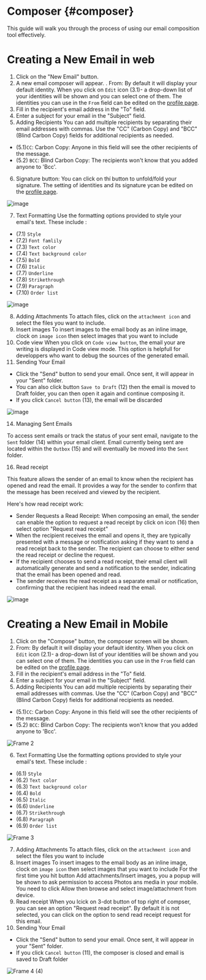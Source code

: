 # Composer {#composer}

 This guide will walk you through the process of using our email composition tool effectively.
 
 #  Creating a New Email in web
1. Click on the "New Email" button.
2. A new email composer will appear.
. From: By default it will display your default identity. When you click on `Edit` icon (3.1)- a drop-down list of your identities will be shown and you can select one of them. The identities you can use in the `From` field can be edited on the [profile page](profile.md).
3. Fill in the recipient's email address in the "To" field.
4. Enter a subject for your email in the "Subject" field.
5. Adding Recipients
You can add multiple recipients by separating their email addresses with commas. Use the "CC" (Carbon Copy) and "BCC" (Blind Carbon Copy) fields for additional recipients as needed.
- (5.1)`CC`: Carbon Copy:  Anyone in this field will see the other recipients of the message.
- (5.2) `BCC`: Blind Carbon Copy: The recipients won't know that you added anyone to 'Bcc'.
6. Signature button: You can click on thí button to unfold/fold your signature. The setting of identities and its signature ycan be edited on the [profile page](profile.md).

![image](https://github.com/linagora/tmail-flutter/assets/68209176/b8a242bf-6667-4cbc-91d2-137fda1f1d23)


7. Text Formatting
Use the formatting options provided to style your email's text. These include :
- (7.1) `Style`
- (7.2) `Font famlily`
- (7.3) `Text color`
- (7.4) `Text background color`
- (7.5) `Bold`
- (7.6) `Italic`
- (7.7) `Underline`
- (7.8) `Strikethrough`
- (7.9) `Paragraph`
- (7.10) `Order list` 

![image](https://github.com/linagora/tmail-flutter/assets/68209176/a920992b-ecb6-4739-a2e2-73e3f6c17454)


8. Adding Attachments
To attach files, click on the `attachment icon` and select the files you want to include. 
9. Insert images
To insert images to the email body as an inline image, clock on `image icon` then select images that you want to include 
10. Code view
When you click on `Code view button`, the email your are writing is displayed in Code view mode. This option is helpfull for developpers who want to debug the sources of the generated email.
11. Sending Your Email
- Click the "Send" button to send your email. Once sent, it will appear in your "Sent" folder.
- You can also click button `Save to Draft` (12) then the email is moved to Draft folder, you can then open it again and continue composing it.
- If you click `Cancel button` (13), the email will be discarded 

![image](https://github.com/linagora/tmail-flutter/assets/68209176/ebe2839b-3899-4a38-ac36-6d1bb30a26a4)

14. Managing Sent Emails

To access sent emails or track the status of your sent email, navigate to the `Sent` folder (14) within your email client. Email currently being sent are located within  the `Outbox` (15) and will eventually be moved into the `Sent` folder.

16. Read receipt

This feature allows the sender of an email to know when the recipient has opened and read the email. It provides a way for the sender to confirm that the message has been received and viewed by the recipient.

Here's how read receipt  work:
- Sender Requests a Read Receipt: When composing an email, the sender can enable the option to request a read receipt by click on icon (16) then select option "Request read receipt" 
- When the recipient receives the email and opens it, they are typically presented with a message or notification asking if they want to send a read receipt back to the sender. The recipient can choose to either send the read receipt or decline the request.
- If the recipient chooses to send a read receipt, their email client will automatically generate and send a notification to the sender, indicating that the email has been opened and read.
- The sender receives the read receipt as a separate email or notification, confirming that the recipient has indeed read the email.
  
![image](https://github.com/linagora/tmail-flutter/assets/68209176/eccdd0b0-eaee-4af8-b5f7-4a9498a4d770)


 #  Creating a New Email in Mobile

1. Click on the "Compose" button, the composer screen will be shown.
2. From: By default it will display your default identity. When you click on `Edit` icon (2.1)- a drop-down list of your identities will be shown and you can select one of them. The identities you can use in the `From` field can be edited on the [profile page](profile.md).
3. Fill in the recipient's email address in the "To" field.
4. Enter a subject for your email in the "Subject" field.
5. Adding Recipients
You can add multiple recipients by separating their email addresses with commas. Use the "CC" (Carbon Copy) and "BCC" (Blind Carbon Copy) fields for additional recipients as needed.
- (5.1)`CC`: Carbon Copy:  Anyone in this field will see the other recipients of the message.
- (5.2) `BCC`: Blind Carbon Copy: The recipients won't know that you added anyone to 'Bcc'.

![Frame 2](https://github.com/linagora/tmail-flutter/assets/68209176/c0ff9fb5-bf7c-45b4-892c-d375f867342b)

6. Text Formatting
Use the formatting options provided to style your email's text. These include :
- (6.1) `Style`
- (6.2) `Text color`
- (6.3) `Text background color`
- (6.4) `Bold`
- (6.5) `Italic`
- (6.6) `Underline`
- (6.7) `Strikethrough`
- (6.8) `Paragraph`
- (6.9) `Order list`
  
![Frame 3](https://github.com/linagora/tmail-flutter/assets/68209176/8fe2223a-c772-4a08-a463-387d99936a9d)


7. Adding Attachments
To attach files, click on the `attachment icon` and select the files you want to include
8. Insert images
To insert images to the email body as an inline image, clock on `image icon` then select images that you want to include
For the first time you hit button Add attachments/Insert images, you a popup will be shown to ask permission to access Photos ans media in your mobile.
You need to click Allow then browse and select image/attachment from device.
9. Read receipt
 When you lcick on 3-dot button of top right of compser, you can see an option "Request read receipt". By default it is not selected, you can click on the option to send read receipt request for this email. 
10. Sending Your Email
- Click the "Send" button to send your email. Once sent, it will appear in your "Sent" folder.
- If you click `Cancel button` (11), the composer is closed and email is saved to Draft folder

![Frame 4 (4)](https://github.com/linagora/tmail-flutter/assets/68209176/40ef46ff-6446-495b-930b-8aca9f0ea784)


